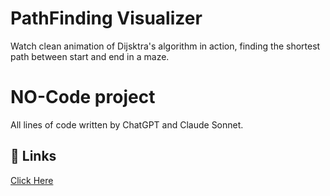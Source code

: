 
# PathFinding Visualizer

Watch clean animation of Dijsktra's algorithm in action, finding the shortest path between start and end in a maze.

# NO-Code project
All lines of code written by ChatGPT and Claude Sonnet.

## 🔗 Links
[Click Here](https://path-finding-visualizer-ochre.vercel.app/)



